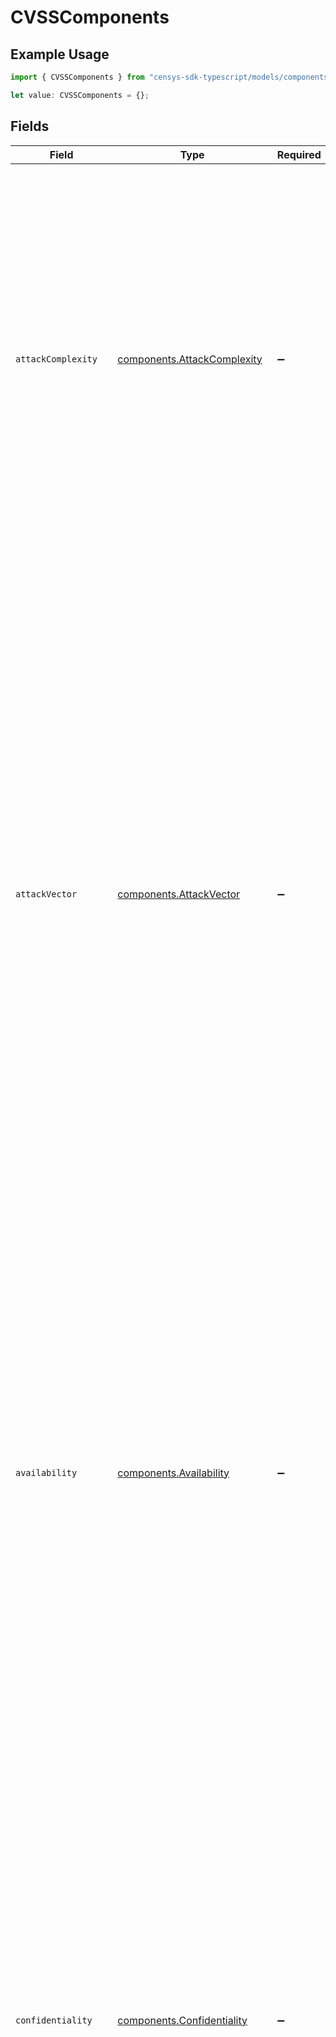 # CVSSComponents

## Example Usage

```typescript
import { CVSSComponents } from "censys-sdk-typescript/models/components";

let value: CVSSComponents = {};
```

## Fields

| Field                                                                                                                                                                                                                                                                                                                                                                                                                                                                                                                                                                                                                                             | Type                                                                                                                                                                                                                                                                                                                                                                                                                                                                                                                                                                                                                                              | Required                                                                                                                                                                                                                                                                                                                                                                                                                                                                                                                                                                                                                                          | Description                                                                                                                                                                                                                                                                                                                                                                                                                                                                                                                                                                                                                                       |
| ------------------------------------------------------------------------------------------------------------------------------------------------------------------------------------------------------------------------------------------------------------------------------------------------------------------------------------------------------------------------------------------------------------------------------------------------------------------------------------------------------------------------------------------------------------------------------------------------------------------------------------------------- | ------------------------------------------------------------------------------------------------------------------------------------------------------------------------------------------------------------------------------------------------------------------------------------------------------------------------------------------------------------------------------------------------------------------------------------------------------------------------------------------------------------------------------------------------------------------------------------------------------------------------------------------------- | ------------------------------------------------------------------------------------------------------------------------------------------------------------------------------------------------------------------------------------------------------------------------------------------------------------------------------------------------------------------------------------------------------------------------------------------------------------------------------------------------------------------------------------------------------------------------------------------------------------------------------------------------- | ------------------------------------------------------------------------------------------------------------------------------------------------------------------------------------------------------------------------------------------------------------------------------------------------------------------------------------------------------------------------------------------------------------------------------------------------------------------------------------------------------------------------------------------------------------------------------------------------------------------------------------------------- |
| `attackComplexity`                                                                                                                                                                                                                                                                                                                                                                                                                                                                                                                                                                                                                                | [components.AttackComplexity](../../models/components/attackcomplexity.md)                                                                                                                                                                                                                                                                                                                                                                                                                                                                                                                                                                        | :heavy_minus_sign:                                                                                                                                                                                                                                                                                                                                                                                                                                                                                                                                                                                                                                | Indicates conditions beyond the attacker’s control that must exist in order to exploit the vulnerability. The Attack Complexity metric is scored as either Low or High. There are two possible values: Low (L) – There are no specific pre-conditions required for exploitation, High (H) – The attacker must complete some number of preparatory steps in order to get access.                                                                                                                                                                                                                                                                   |
| `attackVector`                                                                                                                                                                                                                                                                                                                                                                                                                                                                                                                                                                                                                                    | [components.AttackVector](../../models/components/attackvector.md)                                                                                                                                                                                                                                                                                                                                                                                                                                                                                                                                                                                | :heavy_minus_sign:                                                                                                                                                                                                                                                                                                                                                                                                                                                                                                                                                                                                                                | Indicates the level of access required for an attacker to exploit the vulnerability. The Attack Vector metric is scored in one of four levels: Network (N) – Vulnerabilities with this rating are remotely exploitable, from one or more hops away, up to, and including, remote exploitation over the Internet, Adjacent (A) – A vulnerability with this rating requires network adjacency for exploitation. The attack must be launched from the same physical or logical network, Local (L) – Vulnerabilities with this rating are not exploitable over a network, Physical (P) – An attacker must physically interact with the target system. |
| `availability`                                                                                                                                                                                                                                                                                                                                                                                                                                                                                                                                                                                                                                    | [components.Availability](../../models/components/availability.md)                                                                                                                                                                                                                                                                                                                                                                                                                                                                                                                                                                                | :heavy_minus_sign:                                                                                                                                                                                                                                                                                                                                                                                                                                                                                                                                                                                                                                | If an attack renders information unavailable, such as when a system crashes or through a DDoS attack, availability is negatively impacted. Availability has three possible values: None (N) – There is no loss of availability, Low (L) – Availability might be intermittently limited, or performance might be negatively impacted, as a result of a successful attack, High (H) – There is a complete loss of availability of the impacted system or information.                                                                                                                                                                               |
| `confidentiality`                                                                                                                                                                                                                                                                                                                                                                                                                                                                                                                                                                                                                                 | [components.Confidentiality](../../models/components/confidentiality.md)                                                                                                                                                                                                                                                                                                                                                                                                                                                                                                                                                                          | :heavy_minus_sign:                                                                                                                                                                                                                                                                                                                                                                                                                                                                                                                                                                                                                                | Refers to the disclosure of sensitive information to authorized and unauthorized users, with the goal being that only authorized users are able to access the target data. Confidentiality has three potential values: High (H) – The attacker has full access to all resources in the impacted system, including highly sensitive information such as encryption keys, Low (L) – The attacker has partial access to information, with no control over what, specifically, they are able to access, None (N) – No data is accessible to unauthorized users as a result of the exploit.                                                            |
| `integrity`                                                                                                                                                                                                                                                                                                                                                                                                                                                                                                                                                                                                                                       | [components.Integrity](../../models/components/integrity.md)                                                                                                                                                                                                                                                                                                                                                                                                                                                                                                                                                                                      | :heavy_minus_sign:                                                                                                                                                                                                                                                                                                                                                                                                                                                                                                                                                                                                                                | Refers to whether the protected information has been tampered with or changed in any way. If there is no way for an attacker to alter the accuracy or completeness of the information, integrity has been maintained. Integrity has three values: None (N) – There is no loss of the integrity of any information, Low (L) – A limited amount of information might be tampered with or modified, but there is no serious impact on the protected system, High (H) – The attacker can modify any/all information on the target system, resulting in a complete loss of integrity.                                                                  |
| `privilegesRequired`                                                                                                                                                                                                                                                                                                                                                                                                                                                                                                                                                                                                                              | [components.PrivilegesRequired](../../models/components/privilegesrequired.md)                                                                                                                                                                                                                                                                                                                                                                                                                                                                                                                                                                    | :heavy_minus_sign:                                                                                                                                                                                                                                                                                                                                                                                                                                                                                                                                                                                                                                | Describes the level of privileges or access an attacker must have before successful exploitation. There are three possible values: None (N) – There is no privilege or special access required to conduct the attack, Low (L) – The attacker requires basic, “user” level privileges to leverage the exploit, High (H) – Administrative or similar access privileges are required for successful attack.                                                                                                                                                                                                                                          |
| `scope`                                                                                                                                                                                                                                                                                                                                                                                                                                                                                                                                                                                                                                           | [components.Scope](../../models/components/scope.md)                                                                                                                                                                                                                                                                                                                                                                                                                                                                                                                                                                                              | :heavy_minus_sign:                                                                                                                                                                                                                                                                                                                                                                                                                                                                                                                                                                                                                                | Determines whether a vulnerability in one system or component can impact another system or component. If a vulnerability in a vulnerable component can affect a component which is in a different security scope than the vulnerable component, a scope change occurs. Scope has two possible ratings: Changed (C) – An exploited vulnerability can have a carry over impact on another system, Unchanged (U) – The exploited vulnerability is limited in damage to only the local security authority.                                                                                                                                            |
| `userInteraction`                                                                                                                                                                                                                                                                                                                                                                                                                                                                                                                                                                                                                                 | [components.UserInteraction](../../models/components/userinteraction.md)                                                                                                                                                                                                                                                                                                                                                                                                                                                                                                                                                                          | :heavy_minus_sign:                                                                                                                                                                                                                                                                                                                                                                                                                                                                                                                                                                                                                                | Describes whether a user, other than the attacker, is required to do anything or participate in exploitation of the vulnerability. User interaction has two possible values: None (N) – No user interaction is required, Required (R) – A user must complete some steps for the exploit to succeed. For example, a user might be required to install some software.                                                                                                                                                                                                                                                                               |